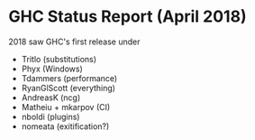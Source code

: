 # GHC Status Report (April 2018)



2018 saw GHC's first release under 


- Tritlo (substitutions)
- Phyx (Windows)
- Tdammers (performance)
- RyanGlScott (everything)
- AndreasK (ncg)
- Matheiu + mkarpov (CI)
- nboldi (plugins)
- nomeata (exitification?)
